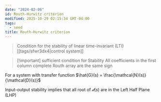 ```yaml
---
date: "2024-02-06"
id: Routh-Hurwitz criterion
modified: 2025-10-29 02:15:34 GMT-04:00
tags:
  - seed
title: Routh-Hurwitz criterion
---
```


> Condition for the stability of linear time-invariant (LTI) [[tags/sfwr3dx4|control system]]

> [!important] sufficient condition for Stability
> All coefficients in the first column complete Routh array are the same sign

For a system with transfer function $\hat{G}(s) =  \frac{\mathcal{N}(s)}{\mathcal{D}(s)}$

Input-output stability implies that all root of $\mathcal{d}(s)$ are in the Left Half Plane (LHP)
